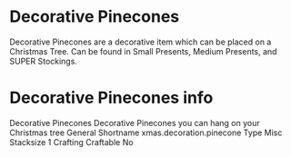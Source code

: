 # Decorative Pinecones

Decorative Pinecones are a decorative item which can be placed on a Christmas Tree. Can be found in Small Presents, Medium Presents, and SUPER Stockings.
# Decorative Pinecones info

Decorative Pinecones
Decorative Pinecones you can hang on your Christmas tree
General
Shortname
xmas.decoration.pinecone
Type
Misc
Stacksize
1
Crafting
Craftable
No
